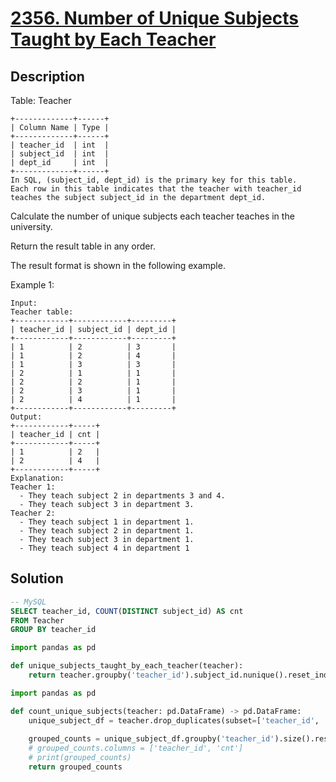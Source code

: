 # [2356. Number of Unique Subjects Taught by Each Teacher](https://leetcode.com/problems/number-of-unique-subjects-taught-by-each-teacher/)

## Description

Table: Teacher

```
+-------------+------+
| Column Name | Type |
+-------------+------+
| teacher_id  | int  |
| subject_id  | int  |
| dept_id     | int  |
+-------------+------+
In SQL, (subject_id, dept_id) is the primary key for this table.
Each row in this table indicates that the teacher with teacher_id teaches the subject subject_id in the department dept_id.
```

Calculate the number of unique subjects each teacher teaches in the university.

Return the result table in any order.

The result format is shown in the following example.

Example 1:

```
Input: 
Teacher table:
+------------+------------+---------+
| teacher_id | subject_id | dept_id |
+------------+------------+---------+
| 1          | 2          | 3       |
| 1          | 2          | 4       |
| 1          | 3          | 3       |
| 2          | 1          | 1       |
| 2          | 2          | 1       |
| 2          | 3          | 1       |
| 2          | 4          | 1       |
+------------+------------+---------+
Output:  
+------------+-----+
| teacher_id | cnt |
+------------+-----+
| 1          | 2   |
| 2          | 4   |
+------------+-----+
Explanation: 
Teacher 1:
  - They teach subject 2 in departments 3 and 4.
  - They teach subject 3 in department 3.
Teacher 2:
  - They teach subject 1 in department 1.
  - They teach subject 2 in department 1.
  - They teach subject 3 in department 1.
  - They teach subject 4 in department 1
  ```

## Solution

```sql
-- MySQL
SELECT teacher_id, COUNT(DISTINCT subject_id) AS cnt
FROM Teacher
GROUP BY teacher_id
```

```python
import pandas as pd

def unique_subjects_taught_by_each_teacher(teacher):
    return teacher.groupby('teacher_id').subject_id.nunique().reset_index(name='cnt')
```

```python
import pandas as pd

def count_unique_subjects(teacher: pd.DataFrame) -> pd.DataFrame:
    unique_subject_df = teacher.drop_duplicates(subset=['teacher_id', 'subject_id'])
    
    grouped_counts = unique_subject_df.groupby('teacher_id').size().reset_index(name='cnt')
    # grouped_counts.columns = ['teacher_id', 'cnt']
    # print(grouped_counts)
    return grouped_counts
```